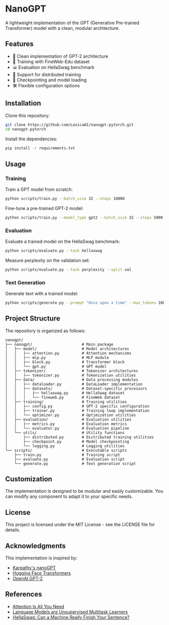 # NanoGPT

A lightweight implementation of the GPT (Generative Pre-trained Transformer) model with a clean, modular architecture.

## Features

- 🧠 Clean implementation of GPT-2 architecture
- 🚀 Training with FineWeb-Edu dataset
- 📊 Evaluation on HellaSwag benchmark
- 🔄 Support for distributed training
- 💾 Checkpointing and model loading
- 🛠️ Flexible configuration options

## Installation

Clone this repository:

```bash
git clone https://github.com/LexicaAI/nanogpt-pytorch.git
cd nanogpt-pytorch
```

Install the dependencies:

```bash
pip install -r requirements.txt
```

## Usage

### Training

Train a GPT model from scratch:

```bash
python scripts/train.py --batch_size 32 --steps 10000
```

Fine-tune a pre-trained GPT-2 model:

```bash
python scripts/train.py --model_type gpt2 --batch_size 32 --steps 5000
```

### Evaluation

Evaluate a trained model on the HellaSwag benchmark:

```bash
python scripts/evaluate.py --task hellaswag
```

Measure perplexity on the validation set:

```bash
python scripts/evaluate.py --task perplexity --split val
```

### Text Generation

Generate text with a trained model:

```bash
python scripts/generate.py --prompt "Once upon a time" --max_tokens 100 --temperature 0.8
```

## Project Structure

The repository is organized as follows:

```
nanogpt/
├── nanogpt/                      # Main package
│   ├── model/                    # Model architectures
│   │   ├── attention.py          # Attention mechanisms
│   │   ├── mlp.py                # MLP module
│   │   ├── block.py              # Transformer block
│   │   └── gpt.py                # GPT model
│   ├── tokenizer/                # Tokenizer architectures
│   │   ├── tokenizer.py          # Tokenization utilities
│   ├── data/                     # Data processing modules
│   │   ├── dataloader.py         # DataLoader implementation
│   │   ├── datasets/             # Dataset-specific processors
│   │   │   ├── hellaswag.py      # HellaSwag dataset
│   │   │   └── fineweb.py        # FineWeb dataset
│   ├── training/                 # Training utilities
│   │   ├── config.py             # GPT-2 specific configuration
│   │   ├── trainer.py            # Training loop implementation
│   │   └── optimizer.py          # Optimization utilities
│   ├── evaluation/               # Evaluation utilities
│   │   ├── metrics.py            # Evaluation metrics
│   │   └── evaluator.py          # Evaluation pipeline
│   └── utils/                    # Utility functions
│       ├── distributed.py        # Distributed training utilities
│       ├── checkpoint.py         # Model checkpointing
│       └── logging.py            # Logging utilities
└── scripts/                      # Executable scripts
    ├── train.py                  # Training script
    ├── evaluate.py               # Evaluation script
    └── generate.py               # Text generation script
```

## Customization

The implementation is designed to be modular and easily customizable. You can modify any component to adapt it to your specific needs.

## License

This project is licensed under the MIT License - see the LICENSE file for details.

## Acknowledgments

This implementation is inspired by:
- [Karpathy's nanoGPT](https://github.com/karpathy/nanoGPT)
- [Hugging Face Transformers](https://github.com/huggingface/transformers)
- [OpenAI GPT-2](https://github.com/openai/gpt-2)

## References

- [Attention Is All You Need](https://arxiv.org/abs/1706.03762)
- [Language Models are Unsupervised Multitask Learners](https://cdn.openai.com/better-language-models/language_models_are_unsupervised_multitask_learners.pdf)
- [HellaSwag: Can a Machine Really Finish Your Sentence?](https://arxiv.org/abs/1905.07830) 